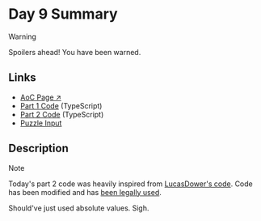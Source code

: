 # Day 9 Summary

> [!WARNING]
> Spoilers ahead! You have been warned.

## Links

- [AoC Page ↗︎](https://adventofcode.com/2022/day/9)
- [Part 1 Code](https://github.com/GodderE2D/advent-of-code/blob/main/results/2022/day-9/part-1.ts) (TypeScript)  
- [Part 2 Code](https://github.com/GodderE2D/advent-of-code/blob/main/results/2022/day-9/part-2.ts) (TypeScript)
- [Puzzle Input](https://github.com/GodderE2D/advent-of-code/blob/main/results/2022/day-9/input.txt)

## Description

> [!NOTE]
> Today's part 2 code was heavily inspired from [LucasDower's code](https://github.com/LucasDower/AOC-2022/blob/main/day-09/part-2/solution.ts). Code has been modified and has [been legally used](https://docs.github.com/en/site-policy/github-terms/github-terms-of-service#5-license-grant-to-other-users).

Should've just used absolute values. Sigh.
